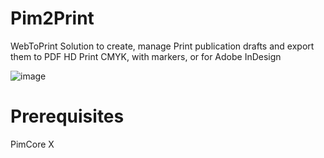 # Pim2Print
WebToPrint Solution to create, manage Print publication drafts and export them to PDF HD Print CMYK, with markers, or for Adobe InDesign

![image](https://user-images.githubusercontent.com/26277574/161496098-998f9121-3d52-4149-b811-f1f444d33cf2.png)

# Prerequisites
PimCore X
